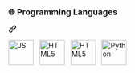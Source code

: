 <h3 tabindex="-1" class="heading-element" dir="auto">🌐 Programming Languages</h3>
<a id="user-content--programming-languages" class="anchor" aria-label="Permalink: 🌐 Programming Languages" href="#-programming-languages"><svg class="octicon octicon-link" viewBox="0 0 16 16" version="1.1" width="16" height="16" aria-hidden="true"><path d="m7.775 3.275 1.25-1.25a3.5 3.5 0 1 1 4.95 4.95l-2.5 2.5a3.5 3.5 0 0 1-4.95 0 .751.751 0 0 1 .018-1.042.751.751 0 0 1 1.042-.018 1.998 1.998 0 0 0 2.83 0l2.5-2.5a2.002 2.002 0 0 0-2.83-2.83l-1.25 1.25a.751.751 0 0 1-1.042-.018.751.751 0 0 1-.018-1.042Zm-4.69 9.64a1.998 1.998 0 0 0 2.83 0l1.25-1.25a.751.751 0 0 1 1.042.018.751.751 0 0 1 .018 1.042l-1.25 1.25a3.5 3.5 0 1 1-4.95-4.95l2.5-2.5a3.5 3.5 0 0 1 4.95 0 .751.751 0 0 1-.018 1.042.751.751 0 0 1-1.042.018 1.998 1.998 0 0 0-2.83 0l-2.5 2.5a1.998 1.998 0 0 0 0 2.83Z"></path></svg></a>

<p dir="auto"><a target="_blank" rel="noopener noreferrer nofollow" href="https://camo.githubusercontent.com/9766d8f24375735440f9e08af9b90ef4d773a69dc287c33105ed031c35fccc50/68747470733a2f2f75706c6f61642e77696b696d656469612e6f72672f77696b6970656469612f636f6d6d6f6e732f392f39392f556e6f6666696369616c5f4a6176615363726970745f6c6f676f5f322e737667"><img src="https://camo.githubusercontent.com/9766d8f24375735440f9e08af9b90ef4d773a69dc287c33105ed031c35fccc50/68747470733a2f2f75706c6f61642e77696b696d656469612e6f72672f77696b6970656469612f636f6d6d6f6e732f392f39392f556e6f6666696369616c5f4a6176615363726970745f6c6f676f5f322e737667" alt="JS" height="50" data-canonical-src="https://upload.wikimedia.org/wikipedia/commons/9/99/Unofficial_JavaScript_logo_2.svg" style="max-width: 100%;"></a> &nbsp; <a target="_blank" rel="noopener noreferrer nofollow" href="https://camo.githubusercontent.com/dcbb4275c2dc73df7d2add62cfa4c38678ffe46a8d0c94ed2fb7aaaf3475a8e9/68747470733a2f2f75706c6f61642e77696b696d656469612e6f72672f77696b6970656469612f636f6d6d6f6e732f362f36312f48544d4c355f6c6f676f5f616e645f776f72646d61726b2e737667"><img src="https://camo.githubusercontent.com/dcbb4275c2dc73df7d2add62cfa4c38678ffe46a8d0c94ed2fb7aaaf3475a8e9/68747470733a2f2f75706c6f61642e77696b696d656469612e6f72672f77696b6970656469612f636f6d6d6f6e732f362f36312f48544d4c355f6c6f676f5f616e645f776f72646d61726b2e737667" alt="HTML5" height="50" data-canonical-src="https://upload.wikimedia.org/wikipedia/commons/6/61/HTML5_logo_and_wordmark.svg" style="max-width: 100%;"></a> &nbsp; <a target="_blank" rel="noopener noreferrer nofollow" href="https://camo.githubusercontent.com/ba3f83ab3dddb1edb9e4e0959c76d60e51712fc331083bc4b7aaa0584f429082/68747470733a2f2f75706c6f61642e77696b696d656469612e6f72672f77696b6970656469612f636f6d6d6f6e732f642f64352f435353335f6c6f676f5f616e645f776f72646d61726b2e737667"><img src="https://camo.githubusercontent.com/ba3f83ab3dddb1edb9e4e0959c76d60e51712fc331083bc4b7aaa0584f429082/68747470733a2f2f75706c6f61642e77696b696d656469612e6f72672f77696b6970656469612f636f6d6d6f6e732f642f64352f435353335f6c6f676f5f616e645f776f72646d61726b2e737667" alt="HTML5" height="50" data-canonical-src="https://upload.wikimedia.org/wikipedia/commons/d/d5/CSS3_logo_and_wordmark.svg" style="max-width: 100%;"></a> &nbsp; <a target="_blank" rel="noopener noreferrer nofollow" 
href="https://camo.githubusercontent.com/a8917573a65206f0615f2addfef5c9f3a6586c0aa7d71500a732b26e506bbeff/68747470733a2f2f75706c6f61642e77696b696d656469612e6f72672f77696b6970656469612f636f6d6d6f6e732f312f31382f49534f5f432532422532425f4c6f676f2e737667">
  <img src="https://banner2.cleanpng.com/20190623/yp/kisspng-python-computer-icons-programming-language-executa-5d0f0aa79779a6.6143656815612668556205.jpg" alt="Python" height="50" data-canonical-src="https://banner2.cleanpng.com/20190623/yp/kisspng-python-computer-icons-programming-language-executa-5d0f0aa79779a6.6143656815612668556205.jpg" style="max-width: 100%;">
</a></p>



